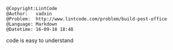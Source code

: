 ```
@Copyright:LintCode
@Author:   vadxin
@Problem:  http://www.lintcode.com/problem/build-post-office
@Language: Markdown
@Datetime: 16-09-18 18:48
```

code is easy to understand